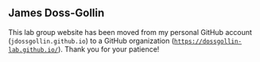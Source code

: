## James Doss-Gollin

This lab group website has been moved from my personal GitHub account (`jdossgollin.github.io`) to a GitHub organization ([`https://dossgollin-lab.github.io/`](https://dossgollin-lab.github.io/)).
Thank you for your patience!
